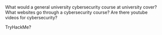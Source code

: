 What would a general university cybersecurity course at university cover?
What websites go through a cybersecurity course?
Are there youtube videos for cybersecurity?

TryHackMe?